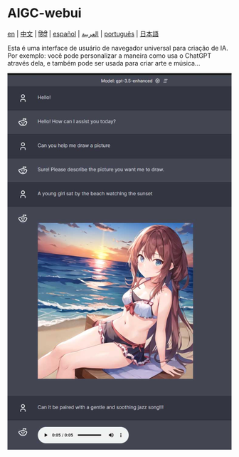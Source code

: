 # AIGC-webui

[en](../README.md) | [中文](./README_cn.md) | [हिंदी](./README_in.md) | [español](./README_es.md) | [العربية](./README_ar.md) | [português](./README_po.md) | [日本語](./README_jp.md)

Esta é uma interface de usuário de navegador universal para criação de IA. Por exemplo: você pode personalizar a maneira como usa o ChatGPT através dela, e também pode ser usada para criar arte e música...

![screenshot](./images/screenshoot.jpg)
